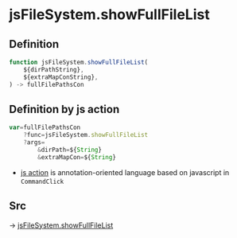 # jsFileSystem.showFullFileList

## Definition

```js.js
function jsFileSystem.showFullFileList(
	${dirPathString},
	${extraMapConString},
) -> fullFilePathsCon
```


## Definition by js action

```js.js
var=fullFilePathsCon
	?func=jsFileSystem.showFullFileList
	?args=
		&dirPath=${String}
		&extraMapCon=${String}
```

- [js action](#) is annotation-oriented language based on javascript in `CommandClick`



## Src

-> [jsFileSystem.showFullFileList](https://github.com/puutaro/CommandClick/blob/master/app/src/main/java/com/puutaro/commandclick/fragment_lib/terminal_fragment/js_interface/file/JsFileSystem.kt#L292)


